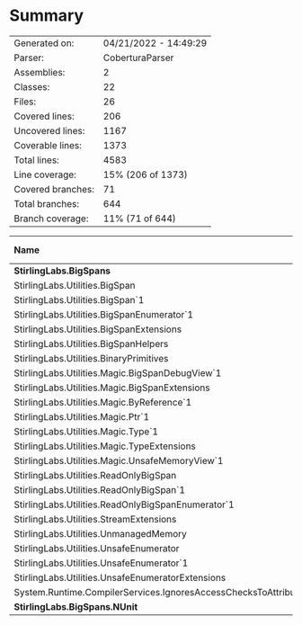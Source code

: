 ﻿# Summary
|||
|:---|:---|
| Generated on: | 04/21/2022 - 14:49:29 |
| Parser: | CoberturaParser |
| Assemblies: | 2 |
| Classes: | 22 |
| Files: | 26 |
| Covered lines: | 206 |
| Uncovered lines: | 1167 |
| Coverable lines: | 1373 |
| Total lines: | 4583 |
| Line coverage: | 15% (206 of 1373) |
| Covered branches: | 71 |
| Total branches: | 644 |
| Branch coverage: | 11% (71 of 644) |

|**Name**|**Covered**|**Uncovered**|**Coverable**|**Total**|**Line coverage**|**Covered**|**Total**|**Branch coverage**|
|:---|---:|---:|---:|---:|---:|---:|---:|---:|
|**StirlingLabs.BigSpans**|**206**|**1167**|**1373**|**6623**|**15%**|**71**|**644**|**11%**|
|StirlingLabs.Utilities.BigSpan|0|41|41|924|0%|0|14|0%|
|StirlingLabs.Utilities.BigSpan`1|112|88|200|924|56%|51|116|43.9%|
|StirlingLabs.Utilities.BigSpanEnumerator`1|0|9|9|48|0%|0|2|0%|
|StirlingLabs.Utilities.BigSpanExtensions|25|128|153|502|16.3%|9|86|10.4%|
|StirlingLabs.Utilities.BigSpanHelpers|16|398|414|916|3.8%|5|170|2.9%|
|StirlingLabs.Utilities.BinaryPrimitives|0|114|114|507|0%|0|84|0%|
|StirlingLabs.Utilities.Magic.BigSpanDebugView`1|0|7|7|37|0%|0|2|0%|
|StirlingLabs.Utilities.Magic.BigSpanExtensions|1|1|2|18|50%|0|0||
|StirlingLabs.Utilities.Magic.ByReference`1|3|1|4|56|75%|0|0||
|StirlingLabs.Utilities.Magic.Ptr`1|0|34|34|57|0%|0|18|0%|
|StirlingLabs.Utilities.Magic.Type`1|8|14|22|137|36.3%|0|0||
|StirlingLabs.Utilities.Magic.TypeExtensions|1|5|6|137|16.6%|0|4|0%|
|StirlingLabs.Utilities.Magic.UnsafeMemoryView`1|0|12|12|46|0%|0|2|0%|
|StirlingLabs.Utilities.ReadOnlyBigSpan|0|12|12|782|0%|0|8|0%|
|StirlingLabs.Utilities.ReadOnlyBigSpan`1|0|177|177|782|0%|0|102|0%|
|StirlingLabs.Utilities.ReadOnlyBigSpanEnumerator`1|0|9|9|48|0%|0|2|0%|
|StirlingLabs.Utilities.StreamExtensions|0|14|14|35|0%|0|6|0%|
|StirlingLabs.Utilities.UnmanagedMemory|17|30|47|124|36.1%|3|10|30%|
|StirlingLabs.Utilities.UnsafeEnumerator|1|4|5|197|20%|0|0||
|StirlingLabs.Utilities.UnsafeEnumerator`1|17|35|52|197|32.6%|2|2|100%|
|StirlingLabs.Utilities.UnsafeEnumeratorExtensions|5|31|36|133|13.8%|1|16|6.2%|
|System.Runtime.CompilerServices.IgnoresAccessChecksToAttribute|0|3|3|16|0%|0|0||
|**StirlingLabs.BigSpans.NUnit**|**0**|**0**|**0**|**0**|****|**0**|**0**|****|
